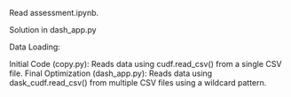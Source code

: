 Read assessment.ipynb.

Solution in dash_app.py

Data Loading:

Initial Code (copy.py): Reads data using cudf.read_csv() from a single CSV file.
Final Optimization (dash_app.py): Reads data using dask_cudf.read_csv() from multiple CSV files using a wildcard pattern.
